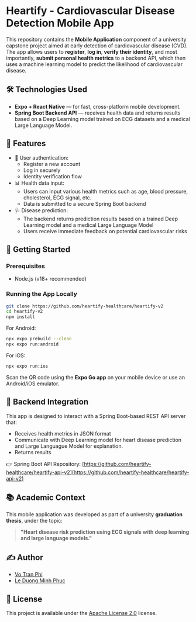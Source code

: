 # Heartify - Cardiovascular Disease Detection Mobile App

This repository contains the **Mobile Application** component of a university capstone project aimed at early detection of cardiovascular disease (CVD). The app allows users to **register**, **log in**, **verify their identity**, and most importantly, **submit personal health metrics** to a backend API, which then uses a machine learning model to predict the likelihood of cardiovascular disease.

## 🛠️ Technologies Used

- **Expo + React Native** — for fast, cross-platform mobile development.
- **Spring Boot Backend API** — receives health data and returns results based on a Deep Learning model trained on ECG datasets and a medical Large Language Model.

## 📱 Features

- 🔐 User authentication:
  - Register a new account
  - Log in securely
  - Identity verification flow
- 📊 Health data input:
  - Users can input various health metrics such as age, blood pressure, cholesterol, ECG signal, etc.
  - Data is submitted to a secure Spring Boot backend
- 🩺 Disease prediction:
  - The backend returns prediction results based on a trained Deep Learning model and a medical Large Language Model
  - Users receive immediate feedback on potential cardiovascular risks

## 🚀 Getting Started

### Prerequisites

- Node.js (v18+ recommended)

### Running the App Locally

```bash
git clone https://github.com/heartify-healthcare/heartify-v2
cd heartify-v2
npm install
```

For Android:
```bash
npx expo prebuild --clean
npx expo run:android
```

For iOS:
```bash
npx expo run:ios
```

Scan the QR code using the **Expo Go app** on your mobile device or use an Android/iOS emulator.

## 🔗 Backend Integration

This app is designed to interact with a Spring Boot-based REST API server that:
- Receives health metrics in JSON format
- Communicate with Deep Learning model for heart disease prediction and Large Languague Model for explanation.
- Returns results

👉 Spring Boot API Repository: [https://github.com/heartify-healthcare/heartify-api-v2](https://github.com/heartify-healthcare/heartify-api-v2)

## 📚 Academic Context

This mobile application was developed as part of a university **graduation thesis**, under the topic:

> **"Heart disease risk prediction using ECG signals with deep learning and large language models."**

## ✍️ Author

- [Vo Tran Phi](https://github.com/votranphi)
- [Le Duong Minh Phuc](https://github.com/minhphuc2544)

## 📄 License

This project is available under the [Apache License 2.0](https://www.apache.org/licenses/LICENSE-2.0) license.